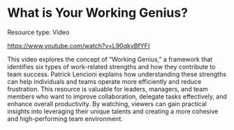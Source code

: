 # What is Your Working Genius?

Resource type: Video

https://www.youtube.com/watch?v=L90qkyBfYFI

This video explores the concept of “Working Genius,” a framework that identifies six types of work-related strengths and how they contribute to team success. Patrick Lencioni explains how understanding these strengths can help individuals and teams operate more efficiently and reduce frustration. This resource is valuable for leaders, managers, and team members who want to improve collaboration, delegate tasks effectively, and enhance overall productivity. By watching, viewers can gain practical insights into leveraging their unique talents and creating a more cohesive and high-performing team environment.